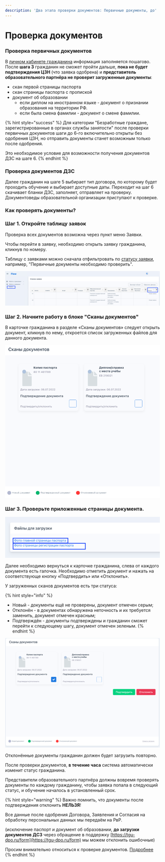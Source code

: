 ```yaml
---
description: 'Два этапа проверки документов: Первичные документы, до'
---
```


# Проверка документов

### Проверка первичных документов

В [личном кабинете гражданина](https://app.gitbook.com/s/T3BdsMdYea4h0br4Lp5R/) информация заполняется пошагово. После **шага 3** гражданин не сможет пройти дальше, **пока не будет подтверждения ЦЗН** (что заявка одобрена)  и **представитель образовательного партнёра не проверит загруженные документы**:

* скан первой страницы паспорта
* скан страницы паспорта с пропиской
* документ об образовании
  * если диплом на иностранном языке - документ о признании образования на территории РФ.
  * если была смена фамилии - документ о смене фамилии.

{% hint style="success" %}
Для категории "Безработные граждане, зарегистрированные в органах службы занятости" после проверки первичных документов шаги до 6-го включительно открыты без одобрения ЦЗН, но отправить документы станет возможным только после одобрения.

Это необходимое условие для возможности получения документов ДЗС на шаге 6.
{% endhint %}

### Проверка документов ДЗС

Далее гражданин на шаге 5 выбирает тип договора, по которому будет проходить обучение и выбирает доступные даты. Переходит на шаг 6 скачивает бланки ДЗС, заполняет, отправляет на проверку. Документоведы образовательной организации приступают к проверке.

### Как проверять документы?

### Шаг 1. Откройте таблицу заявок&#x20;

Проверка всех документов возможна через пункт меню Заявки. &#x20;

Чтобы перейти в заявку, необходимо открыть заявку гражданина, кликнув по номеру.

Таблицу с заявками можно сначала отфильтровать по [статусу заявки](../statusy-zayavok-vo-flow.md), например, "Первичные документы необходимо проверить".&#x20;

![](<../.gitbook/assets/image (111).png>)

### &#x20;Шаг 2. Начните работу в блоке "Сканы документов"&#x20;

В карточке гражданина в разделе «Сканы документов» следует открыть документ,  кликнув по нему,  откроется список загруженных файлов для данного документа.&#x20;

![](<../.gitbook/assets/image (31).png>)

### Шаг 3. Проверьте приложенные страницы документа. 

![](<../.gitbook/assets/image (82).png>)

Далее необходимо вернуться к карточке гражданина, слева от каждого документа есть галочка. Необходимо отметить документ и нажать на соответствующе кнопку «Подтвердить» или «Отклонить».

У загруженных сканов документов есть три статуса:

{% hint style="info" %}
* Новый - документы ещё не проверены, документ отмечен серым;
* Отклонён - в документах обнаружена неточность и их требуется заменить, документ отмечен красным;
* Подтверждён - документы подтверждены и гражданин сможет перейти к следующему шагу, документ отмечен зеленым.
{% endhint %}

![](<../.gitbook/assets/image (109).png>)

Отклонённые документы гражданин должен будет загрузить повторно.&#x20;

После проверки документов, **в течение часа** система автоматически изменит статус гражданина.

Представители образовательного партнёра должны вовремя проверять  документы по каждому гражданину, чтобы заявка попала в следующий статус, и обучение началось в установленный срок.

{% hint style="warning" %}
Важно помнить, что документы после подтверждения отклонить **НЕЛЬЗЯ**!&#x20;

Все данные после одобрения Договора, Заявления и Согласия на обработку персональных данных мы передаём на РвР.

(исключение паспорт и документ об образовании, **до загрузки документов ДСЗ** через обращение в поддержку [https://tgu-dpo.ru/form](https://tgu-dpo.ru/form) мы можем отклонить ошибочные)

Просим внимательно относиться к проверке документов. [Подробнее](proverka-dzs.md)
{% endhint %}

